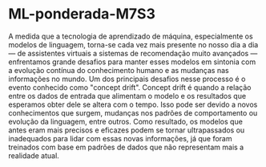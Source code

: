 # ML-ponderada-M7S3

A medida que a tecnologia de aprendizado de máquina, especialmente os modelos de linguagem, torna-se cada vez mais presente no nosso dia a dia — de assistentes virtuais a sistemas de recomendação muito avançados — enfrentamos grande desafios para manter esses modelos em sintonia com a evolução contínua do conhecimento humano e as mudanças nas informações no mundo. Um dos principais desafios nesse processo é o evento conhecido como "concept drift". Concept drift é quando a relação entre os dados de entrada que alimentam o modelo e os resultados que esperamos obter dele se altera com o tempo. Isso pode ser devido a novos conhecimentos que surgem, mudanças nos padrões de comportamento ou evolução da linguagem, entre outros. Como resultado, os modelos que antes eram mais precisos e eficazes podem se tornar ultrapassados ou inadequados para lidar com essas novas informações, já que foram treinados com base em padrões de dados que não representam mais a realidade atual.



